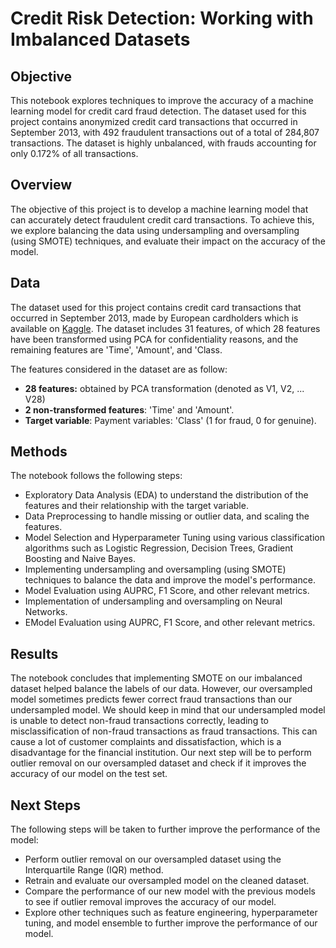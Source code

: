 # Credit Risk Detection: Working with Imbalanced Datasets

## Objective
This notebook explores techniques to improve the accuracy of a machine learning model for credit card fraud detection. The dataset used for this project contains anonymized credit card transactions that occurred in September 2013, with 492 fraudulent transactions out of a total of 284,807 transactions. The dataset is highly unbalanced, with frauds accounting for only 0.172% of all transactions.

## Overview
The objective of this project is to develop a machine learning model that can accurately detect fraudulent credit card transactions. To achieve this, we explore balancing the data using undersampling and oversampling (using SMOTE) techniques, and evaluate their impact on the accuracy of the model.


## Data
The dataset used for this project contains credit card transactions that occurred in September 2013, made by European cardholders which is available on [Kaggle](https://www.kaggle.com/datasets/mlg-ulb/creditcardfraud). The dataset includes 31 features, of which 28 features have been transformed using PCA for confidentiality reasons, and the remaining features are 'Time', 'Amount', and 'Class.

The features considered in the dataset are as follow:

* **28 features:** obtained by PCA transformation (denoted as V1, V2, ... V28)
* **2 non-transformed features**: 'Time' and 'Amount'.
* **Target variable**: Payment variables: 'Class' (1 for fraud, 0 for genuine).

## Methods
The notebook follows the following steps:

* Exploratory Data Analysis (EDA) to understand the distribution of the features and their relationship with the target variable.
* Data Preprocessing to handle missing or outlier data, and scaling the features.
* Model Selection and Hyperparameter Tuning using various classification algorithms such as Logistic Regression, Decision Trees, Gradient Boosting and Naive Bayes.
* Implementing undersampling and oversampling (using SMOTE) techniques to balance the data and improve the model's performance.
* Model Evaluation using AUPRC, F1 Score, and other relevant metrics.
* Implementation of undersampling and oversampling on Neural Networks.
* EModel Evaluation using AUPRC, F1 Score, and other relevant metrics.

## Results
The notebook concludes that implementing SMOTE on our imbalanced dataset helped balance the labels of our data. However, our oversampled model sometimes predicts fewer correct fraud transactions than our undersampled model. We should keep in mind that our undersampled model is unable to detect non-fraud transactions correctly, leading to misclassification of non-fraud transactions as fraud transactions. This can cause a lot of customer complaints and dissatisfaction, which is a disadvantage for the financial institution. Our next step will be to perform outlier removal on our oversampled dataset and check if it improves the accuracy of our model on the test set.

## Next Steps
The following steps will be taken to further improve the performance of the model:

* Perform outlier removal on our oversampled dataset using the Interquartile Range (IQR) method.
* Retrain and evaluate our oversampled model on the cleaned dataset.
* Compare the performance of our new model with the previous models to see if outlier removal improves the accuracy of our model.
* Explore other techniques such as feature engineering, hyperparameter tuning, and model ensemble to further improve the performance of our model.
